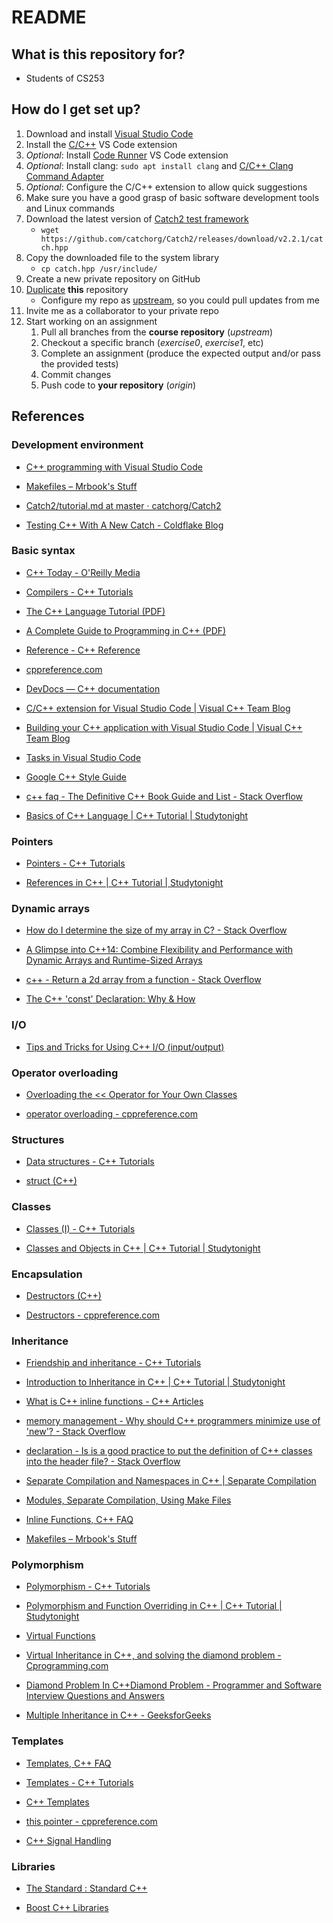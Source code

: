 # README

## What is this repository for?
* Students of CS253

## How do I get set up?
1. Download and install [Visual Studio Code](https://code.visualstudio.com/download)
1. Install the [C/C++](https://code.visualstudio.com/docs/languages/cpp) VS Code extension
1. *Optional*: Install [Code Runner](https://marketplace.visualstudio.com/items?itemName=formulahendry.code-runner) VS Code extension
1. *Optional*: Install clang: `sudo apt install clang` and [C/C++ Clang Command Adapter](https://github.com/mitaki28/vscode-clang)
1. *Optional*: Configure the C/C++ extension to allow quick suggestions
1. Make sure you have a good grasp of basic software development tools and Linux commands
1. Download the latest version of [Catch2 test framework](https://github.com/catchorg/Catch2)
    * `wget https://github.com/catchorg/Catch2/releases/download/v2.2.1/catch.hpp`
1. Copy the downloaded file to the system library
    * `cp catch.hpp /usr/include/`
1. Create a new private repository on GitHub
1. [Duplicate](https://help.github.com/articles/duplicating-a-repository/) **this** repository
    * Configure my repo as [upstream](https://help.github.com/articles/configuring-a-remote-for-a-fork/), so you could pull updates from me
1. Invite me as a collaborator to your private repo
1. Start working on an assignment
    1. Pull all branches from the **course repository** (*upstream*)
    1. Checkout a specific branch (*exercise0*, *exercise1*, etc)
    1. Complete an assignment (produce the expected output and/or pass the provided tests)
    1. Commit changes
    1. Push code to **your repository** (*origin*)

## References

### Development environment

* [C++ programming with Visual Studio Code](https://code.visualstudio.com/docs/languages/cpp)

* [Makefiles – Mrbook's Stuff](http://mrbook.org/blog/tutorials/make/)

* [Catch2/tutorial.md at master · catchorg/Catch2](https://github.com/catchorg/Catch2/blob/master/docs/tutorial.md)

* [Testing C++ With A New Catch - Coldflake Blog](http://blog.coldflake.com/posts/Testing-C++-with-a-new-Catch/)

### Basic syntax

* [C++ Today - O'Reilly Media](http://www.oreilly.com/programming/free/c++-today.csp)

* [Compilers - C++ Tutorials](http://www.cplusplus.com/doc/tutorial/introduction/)

* [The C++ Language Tutorial (PDF)](http://www.cplusplus.com/files/tutorial.pdf)

* [A Complete Guide to Programming in C++ (PDF)](http://www.lmpt.univ-tours.fr/~volkov/C++.pdf)

* [Reference - C++ Reference](http://www.cplusplus.com/reference/)

* [cppreference.com](http://en.cppreference.com/w/)

* [DevDocs — C++ documentation](http://devdocs.io/cpp/)

* [C/C++ extension for Visual Studio Code | Visual C++ Team Blog](https://blogs.msdn.microsoft.com/vcblog/2016/03/31/cc-extension-for-visual-studio-code/)

* [Building your C++ application with Visual Studio Code | Visual C++ Team Blog](https://blogs.msdn.microsoft.com/vcblog/2016/10/24/building-your-c-application-with-visual-studio-code/)

* [Tasks in Visual Studio Code](https://code.visualstudio.com/docs/editor/tasks)

* [Google C++ Style Guide](https://google.github.io/styleguide/cppguide.html)

* [c++ faq - The Definitive C++ Book Guide and List - Stack Overflow](http://stackoverflow.com/questions/388242/the-definitive-c-book-guide-and-list)

* [Basics of C++ Language | C++ Tutorial | Studytonight](http://www.studytonight.com/cpp/basics-of-cpp.php)

### Pointers

* [Pointers - C++ Tutorials](http://www.cplusplus.com/doc/tutorial/pointers/)

* [References in C++ | C++ Tutorial | Studytonight](http://www.studytonight.com/cpp/references-in-cpp.php)

### Dynamic arrays

* [How do I determine the size of my array in C? - Stack Overflow](http://stackoverflow.com/questions/37538/how-do-i-determine-the-size-of-my-array-in-c)

* [A Glimpse into C++14: Combine Flexibility and Performance with Dynamic Arrays and Runtime-Sized Arrays](http://blog.smartbear.com/development/a-glimpse-into-c14/)

* [c++ - Return a 2d array from a function - Stack Overflow](http://stackoverflow.com/questions/8617683/return-a-2d-array-from-a-function)

* [The C++ 'const' Declaration: Why &amp; How](http://duramecho.com/ComputerInformation/WhyHowCppConst.html)

### I/O

* [Tips and Tricks for Using C++ I/O (input/output)](http://www.augustcouncil.com/~tgibson/tutorial/iotips.html)

### Operator overloading

* [Overloading the &lt;&lt; Operator for Your Own Classes](https://msdn.microsoft.com/en-us/library/1z2f6c2k.aspx)

* [operator overloading - cppreference.com](http://en.cppreference.com/w/cpp/language/operators)

### Structures

* [Data structures - C++ Tutorials](http://www.cplusplus.com/doc/tutorial/structures/)

* [struct (C++)](https://msdn.microsoft.com/en-us/library/64973255.aspx)

### Classes

* [Classes (I) - C++ Tutorials](http://www.cplusplus.com/doc/tutorial/classes/)

* [Classes and Objects in C++ | C++ Tutorial | Studytonight](http://www.studytonight.com/cpp/class-and-objects.php)

### Encapsulation

* [Destructors (C++)](https://msdn.microsoft.com/en-us/library/6t4fe76c.aspx)

* [Destructors - cppreference.com](http://en.cppreference.com/w/cpp/language/destructor)

### Inheritance

* [Friendship and inheritance - C++ Tutorials](http://www.cplusplus.com/doc/tutorial/inheritance/)

* [Introduction to Inheritance in C++ | C++ Tutorial | Studytonight](http://www.studytonight.com/cpp/overview-of-inheritance.php)

* [What is C++ inline functions - C++ Articles](http://www.cplusplus.com/articles/2LywvCM9/)

* [memory management - Why should C++ programmers minimize use of 'new'? - Stack Overflow](http://stackoverflow.com/questions/6500313/why-should-c-programmers-minimize-use-of-new)

* [declaration - Is is a good practice to put the definition of C++ classes into the header file? - Stack Overflow](http://stackoverflow.com/questions/4955159/is-is-a-good-practice-to-put-the-definition-of-c-classes-into-the-header-file)

* [Separate Compilation and Namespaces in C++ | Separate Compilation](http://www.informit.com/articles/printerfriendly/26039)

* [Modules, Separate Compilation, Using Make Files](https://www.cs.bu.edu/teaching/cpp/separate-compilation/)

* [Inline Functions, C++ FAQ](https://isocpp.org/wiki/faq/inline-functions)

* [Makefiles – Mrbook's Stuff](http://mrbook.org/blog/tutorials/make/)

### Polymorphism

* [Polymorphism - C++ Tutorials](http://www.cplusplus.com/doc/tutorial/polymorphism/)

* [Polymorphism and Function Overriding in C++ | C++ Tutorial | Studytonight](http://www.studytonight.com/cpp/function-overriding.php)

* [Virtual Functions](https://msdn.microsoft.com/en-us/library/0y01k918.aspx)

* [Virtual Inheritance in C++, and solving the diamond problem - Cprogramming.com](http://www.cprogramming.com/tutorial/virtual_inheritance.html)

* [Diamond Problem In C++Diamond Problem - Programmer and Software Interview Questions and Answers](http://www.programmerinterview.com/index.php/c-cplusplus/diamond-problem/)

* [Multiple Inheritance in C++ - GeeksforGeeks](http://www.geeksforgeeks.org/multiple-inheritance-in-c/)

### Templates

* [Templates, C++ FAQ](https://isocpp.org/wiki/faq/templates)

* [Templates - C++ Tutorials](http://www.cplusplus.com/doc/oldtutorial/templates/)

* [C++ Templates](https://www.tutorialspoint.com/cplusplus/cpp_templates.htm)

* [this pointer - cppreference.com](http://en.cppreference.com/w/cpp/language/this)

* [C++ Signal Handling](https://www.tutorialspoint.com/cplusplus/cpp_signal_handling.htm)

### Libraries

* [The Standard : Standard C++](https://isocpp.org/std/the-standard)

* [Boost C++ Libraries](http://www.boost.org/)
